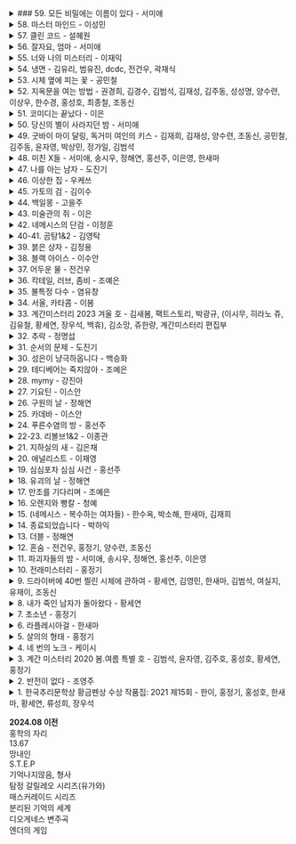 <details><summary>
### 59. 모든 비밀에는 이름이 있다 - 서미애
</summary>
현실감있는 감정선
</details>

<details><summary>
58. 마스터 마인드 - 이성민
</summary>
액션스릴러, 빌런, 박진감 넘치는 영화같은
</details>

<details><summary>
57. 클린 코드 - 설혜원
</summary>
재미는 있으나 임팩트는 없었다.
</details>

<details><summary>
56. 잘자요, 엄마 - 서미애
</summary>
어떤 환경과 삶이 살인마를 만드는지에 대해 심리해부가 인상적
</details>

<details><summary>
55. 너와 나의 미스터리 - 이재익
</summary>
구성이 너무 좋아서 끊김없이 마음을 움직이는 굉장히 좋은 작품
</details>

<details><summary>
54. 냉면 - 김유리, 범유진, dcdc, 전건우, 곽재식
</summary>
냉면으로 특이한 기분을 느낄 수 있다. 마지막 파인애플 냉면은 한번쯤 먹어보고 싶다.
</details>

<details><summary>
53. 시체 옆에 피는 꽃 - 공민철
</summary>
이야기가 매끄럽고 계속 읽고 싶게 만듬. 흡입력 있는 스토리가 없으면 중도에 그만두거나 마지막 반전을 기대하게 되는데 스토리가 재밌으니 반은 먹고 들어감.
</details>

<details><summary>
52. 지옥문을 여는 방법 - 권경희, 김경수, 김범석, 김재성, 김주동, 성성명, 양수련, 이상우, 한수경, 홍성호, 최종철, 조동신
</summary>
무난했다. 이 때도 좋은 추리 작품들이 꽤 많았다는 것을 알게되었고, 일찍 알았다면 더 좋지 않았을까 하고 생각함
</details>

<details><summary>
51. 코미디는 끝났다 - 이은
</summary>
작품속으로 들어간 듯한 착각이 들 정도로 생생한 묘사와 심리적 공포가 소름이 돋고 눈을 뗄 수 없었다.
</details>

<details><summary>
50. 당신의 별이 사라지던 밤 - 서미애
</summary>
가족을 잃은 슬픔을 주인공을 통해 처절하게 느낄 수 있었다. 내용이 부드럽게 진행되어 순식간에 읽혔다. 마지막 반전도 좋았음.
</details>

<details><summary>
49. 굿바이 마이 달링, 독거미 여인의 키스 - 김재희, 김재성, 양수련, 조동신, 공민철, 김주동, 윤자영, 박상민, 정가일, 김범석
</summary>
추리마을을 배경으로 그 안에서 벌어지는 일들을 여러 작가를 통해 풀어나가 특색있다. 깊게 인상남는 작품은 없었지만 재미는 있음.
</details>

<details><summary>
48. 미친 X들 - 서미애, 송시우, 정해연, 홍선주, 이은영, 한새마
</summary>
가볍게 단숨에 읽을 수 있고 현실에 대한 묘사와 풍자, 상상력이 돋보이는 괜찮은 단편집.
</details>

<details><summary>
47. 나를 아는 남자 - 도진기
</summary>
때론 사소한 가능성이 실마리가 되기도 한다. 흐름이 지루하지 않았고 결말부분에 생각해둔 추리가 다 빗나가서 허탈했다. 다음편 계속.
</details>

<details><summary>
46. 이상한 집 - 우케쓰
</summary>
집 설계도에 숨겨진 비밀은 흥미를 일으키기에 충분했다. 뒤로갈수록 짧은 분량인데도 더 복잡해지는 구성원들과 힘빠지는 전개가 아쉽다.
</details>

<details><summary>
45. 가토의 검 - 김이수
</summary>
사람은 쉽게 변하지 않는다는 사실을 다시금 깨닫게 되었다. 욕망, 폭력, 정치, 이기심, 자기애를 한 인물을 통해 탁월하게 드러냈다.
</details>

<details><summary>
44. 백일몽 - 고을주
</summary>
계속 파고들며 하나씩 발견해가는 과정에서 희열감 비슷한 것을 느꼈고 문체가 적응될 때쯤부터 순식간에 마지막 페이지를 볼 수 있음.
</details>

<details><summary>
43. 미술관의 쥐 - 이은
</summary>
미술 관련이라 어려울 것이란 예상을 깸. 쉽게 설명한 유익한 정보와 함께 예술에 대해 깊게 생각해 볼 수 있음.
</details>

<details><summary>
42. 네메시스의 단검 - 이정훈
</summary>
최면을 통한 범죄라 신선했다. 킬링타임용으로 손색없음.
</details>

<details><summary>
40-41. 곰탕1&2 - 김영탁
</summary>
시간여행 그리고 가족이라는 주제로 다양한 장르들을 합쳐놓음. 짧은 문장 구성은 읽는 맛이 있었고 따뜻한 마무리로 여운이 남음
</details>

<details><summary>
39. 붉은 상자 - 김정용
</summary>
직소퍼즐 조각처럼 점점 맞춰지는 이야기라 꽤 즐거웠다.
</details>

<details><summary>
38. 블랙 아이스 - 이수안
</summary>
스포츠카에 대해 자세하게 알 수 있었고 끝에 다다를수록 재밌어지나 앞부분이 지겨웠음.
</details>

<details><summary>
37. 어두운 물 - 전건우
</summary>
으스스한 분위기를 잘 살렸고 초반에 특히 공포스러웠다.
</details>

<details><summary>
36. 칵테일, 러브, 좀비 - 조예은
</summary>
읽는 내내 끝나지 않았으면 좋겠다고 생각했다. 특히 마지막 단편인 나이프는 정말 재밌었다.
</details>

<details><summary>
35. 불특정 다수 - 염유창
</summary>
지루한 부분 없었고, 재밌게 봄.
</details>

<details><summary>
34. 서울, 카타콤 - 이봄
</summary>
지상의 삶에 지쳐 한없이 내려간 후에야 평안을 되찾지만 그것도 다시 위협받는 상황, 희망 같은건 보이지 않음. 인간 내면의 심리를 잘 표현함.
</details>

<details><summary>
33. 계간미스터리 2023 겨울 호 - 김새봄, 팩트스토리, 박광규, (이시무, 히라노 쥬, 김유철, 황세연, 장우석, 백휴), 김소망, 쥬한량, 계간미스터리 편집부
</summary>
(아버지라는 이름으로) 결말이 쉽게 예상되어 긴장감이 떨어짐
<br>
(회귀) 가볍게 읽은 짧은 단편, 반전이 크진 않지만 잘 읽혀서 좋았음.
<br>
(뱀파이어 탐정) 실제사건을 모티브로 꽤 감동적이었다.
<br>
(밥통) 범인시점이라 현장감이 뛰어났고, 속도감 있게 읽힘
<br>
(고양이 탐정 주관식의 분투) 마음 따뜻해지는 고양이 찾기
<br>
(탐정 박문수 - 성균관 살인사건 3) 1,2 아직 안봄 </details>

<details><summary>
32. 추락 - 정명섭
</summary>
쌓아올린 과정은 좋았으나 마지막의 감동과 임팩트는 다소 약했다.
</details>

<details><summary>
31. 순서의 문제 - 도진기
</summary>
나온지 꽤 된 책이지만 요즘나온 책이라해도 손색없을 정도로 현대적인 문체와 논리적인 트릭으로 흡인력이 강했다. 다만 초반의 강렬함이 커서 뒤로갈수록 약간의 지루함이 있었다.
</details>

<details><summary>
30. 성은이 냥극하옵니다 - 백승화
</summary>
표지가 고양이라서 궁금해서 집었는데 난데없이 조선시대 이야기라 1차로 놀랐고, 고양이를 찾는 과정에서 추미스가 다 들어있었으며 몰입감이 높아지는 구성, 재밌었다.
</details>

<details><summary>
29. 테디베어는 죽지않아 - 조예은
</summary>
등장인물들의 케미가 좋았으나 유령이 심리적으로 공포스럽진 않아 아쉬웠다.
</details>

<details><summary>
28. mymy - 강진아
</summary>
재능에 대한 갈망, 열등감, 소문, 회피 등 인간사회의 특성을 잘 나타내었고, 그럼에도 꿋꿋이 살아가는 쓸쓸한 단면을 엿볼 수 있다.
</details>

<details><summary>
27. 기요틴 - 이스안
</summary>
남녀관계에 대한 이야기, 일상 이야기가 많아서 제 3자의 시선으로 지켜보는 재미가 있음.
</details>

<details><summary>
26. 구원의 날 - 정해연
</summary>
영화를 보는 듯한 느낌이 들었다. 적절한 반전 그리고 따뜻한 마무리
</details>

<details><summary>
25. 카데바 - 이스안
</summary>
빨려들어갈 듯한 서술로 이야기를 기묘하지만 따뜻하게 풀어나갔다. 전작인 기요틴도 기대된다.
</details>

<details><summary>
24. 푸른수염의 방 - 홍선주
</summary>
관점이 바뀔정도로 몰입해서 재밌게 봤다.
</details>

<details><summary>
22-23. 리볼브1&2 - 이종관
</summary>
갑자기 엉뚱하게 타임루프물이 되서 당황했다. 전개가 느리긴 했지만 수사묘사만큼은 현실적이었다.
</details>

<details><summary>
21. 지하실의 새 - 김은채
</summary>
새로 범죄현장을 보는게 특이했고, 꽤 잔인하고 무서웠다.
</details>

<details><summary>
20. 애널리스트 - 이재영
</summary>
무난했다. 말투나 설정이 좀 오글거렸지만 그걸 너무 키우지 않고 잘 마무리했다.
</details>

<details><summary>
19. 심심포차 심심 사건 - 홍선주
</summary>
모든게 범인을 잡아넣기 위한 계락이었음이 밝혀질 때 머리를 때리는 듯한 충격이 일었다.
</details>

<details><summary>
18. 유괴의 날 - 정해연
</summary>
반전도 꽤 있었고 스토리에 몰입해서 재밌게 봤다.
</details>

<details><summary>
17. 만조를 기다리며 - 조예은
</summary>
큰 반전도 없고 별 재미는 없었음
</details>

<details><summary>
16. 오렌지와 빵칼 - 청예
</summary>
통제와 자유에 관한 나의 과거를 관통하는 듯한 이야기, 따뜻한 울림이 되어 기억될 것이다.
</details>

<details><summary>
15. (네메시스 - 복수하는 여자들) - 한수옥, 박소해, 한새마, 김재희
</summary>
엄마가 된다는 것의 무거움을 알 수 있었다. 간접체험할 수 있어서 좋았다.
</details>

<details><summary>
14. 종료되었습니다 - 박하익
</summary>
처음엔 이 무슨 말같지도 않은 소린가 싶었는데 마지막을 보고 충격을 받고 납득하게 되었다. 엄청난 스토리다.
</details>

<details><summary>
13. 더블 - 정해연
</summary>
권력과 배신을 통해 보는 내내 긴장하게 만듬. 음 역시 사람은 단순히 믿을 수 없다는 것을 알게됨
</details>

<details><summary>
12. 혼숨 - 전건우, 홍정기, 양수련, 조동신
</summary>
(얼음땡) 세계관이 이해가 안갔고, 무섭지도 않았다.
<br>
(혼숨) 어릴 때 학교괴담보고 무서웠던 기억이 떠올랐다. 따라해보고 싶을 만큼  방법이 자세해서 현실감이 들었고, 아이스픽을 이용한 부분도 좋았다.
<br>
(야, 놀자!) 잔잔한 힐링물, 긴박함 없이 가끔은 이런 스토리도 괜찮은 듯.
<br>
(불망비) 마지막까지의 과정이 너무 지루했다.
</details>

<details><summary>
11. 파괴자들의 밤 - 서미애, 송시우, 정해연, 홍선주, 이은영
</summary>
(죽일 생각은 없었어) 경쾌하게 살인을 하는 주인공이 마음에 들었다.
<br>
(알렉산드리아의 거울) 과몰입이 만든 정체성, 가장 잔인한 것은 생각하지 않는 것.
<br>
(좋아서가 아냐) 끝까지 집중해서 봤다. 뒤집어서 생각하는 게 이렇게 재밌을 수 있구나 하고 느꼈음.
<br>
(나뭇가지가 있었어) 착취를 다룸. 교수와 연구원들이 나오고 적나라한 묘사에 등장인물들 처럼 마음이 착잡했다. 그저 완벽한 계획에 박수를..
<br>
(사일런트 디스코) 역할의 굴레, 그리고 초점과 방향을 잃은 반복적 세계에서 인간은 인간성을 논할 수 있을까. 텍스트를 보는 내내 꿈꾸는 듯 느껴졌다. 환상문학의 매력이 고스란히 전해졌다. </details>

<details><summary>
10. 전래미스터리 - 홍정기
</summary>
(콩쥐살인사건) 재밌고 살짝 잔인함. 보이는게 다가 아니었다! 판타지스러운 물건들이 나오지만 잘 어울렸다.
<br>
(나무꾼의 대위기) 덫에 걸린 위기의 나무꾼이 겪는 무서운 하루. 막장드라마 만큼 흥미진진하다.
<br>
(살인귀 vs 식인귀) 헉.. 매우 잔인했다. 식인귀 때는 끔찍해서 소름이 돋았고 살인귀가 슬래셔물 찍을 땐 광기가 그대로 전해졌다. 다음편이 기대된다.
<br>
(연쇄 도살마) 꿈과 희망이 없어서 참혹했다. 설정이 재밌었음.
<br>
(스위치) 교환이라는 주제로 끝나고도 생각할 게 많은 이야기
</details>

<details><summary>
9. 드라이버에 40번 찔린 시체에 관하여 - 황세연, 김영민, 한새마, 김범석, 여실지, 유재이, 조동신
</summary>
(40원) 약간 과하긴 했지만 40원으로 이렇게 흥미진진한 스토리가 나올 수 있다니.. 숨가쁜 전개와 복선이 좋았음.
<br>
(40피트 건물 괴사건) 논리적으로 추리를 펼치는 등장인물들과 같이 추리해보는 재미가 있었다.
<br>
(40개의 뼈) 책임과 상실에 대한 감정 묘사가 강렬했고, 슬펐다. 마지막에 의외의 사실을 알게되서 놀랐다!
<br>
(드라이버에 40번 찔린 시체에 관하여) 추리문제 형식이어서 독특했다. 큰 반전은 없었고, 예상했던 범인이었다.
<br>
(40일) 이용하고 이용당하는 무난한 내용이었다.
<br>
(40선: 영혼을 죽이는 선) 내용이 너무 슬펐고, 뉴스에서나 접하던 현실을 비록 가상이지만 가까이서 볼 수 있어서 그러한 사건이 더 안타깝게 느껴졌다.
<br>
(알리바바와 40인의 도적) 탄탄하지 않은 스토리에 결말도 급하게 끝낸느낌
</details>

<details><summary>
8. 내가 죽인 남자가 돌아왔다 - 황세연
</summary>
범죄 없는 마을이란 타이틀을 지키기 위한 마을 주민 각자의 노력과 그것들이 모여 만들어내는 기막힌 범죄 그리고 몇 번을 뒤집는 반전이 인상적임. 정말 탄탄한 스토리라 감탄하면서 마지막 페이지를 덮었다.
</details>

<details><summary>
7. 초소년 - 홍정기
</summary>
(추적=코난을 찾아라) 리뷰함
<br>
(소음) 치밀한 트릭을 하나씩 추리해내는 아이들을 보는 게 뭔가 가슴벅찼다.
<br>
(상흔) 순수함이 돋보였고, 일상적인 내용이라 더 정감이 갔다. 읽다보니 어느새 끝
<br>
(토끼) 여러가지 추리가 흥미로웠다 특히 갑자기 공포물로 바뀌는 게 재밌었다.
<br>
(코난) 우정이 시작된 계기, 흐뭇하게 지켜봄.
<br>
(꼬마) 귀신을 보는 꼬마와 이후 벌어지는 예언과도 같은 미스터리한 일들이 공포를 준다. 오싹하다.
<br><br>
총평: 어릴 때 주변을 보면 마냥 순수하지는 않았다. 미화된 부분이 상당하다. 하지만 그 때만의 즐거움이 있었다. 탐정단을 결성한 아이들을 보면서  그들의 눈으로 다시 어릴 때로 돌아간 기분을 느꼈다. 소중한 기억으로 남을 것 같다.
</details>

<details><summary>
6. 라플레시아걸 - 한새마
</summary>
밀실 살인보단 살인 후 밀실이라는 말에 고개를 끄덕였다. 전반적으로 가라앉은 분위기라 살짝 지루한 감이 있었음에도 라플레시아의 숨겨진 의미, 사이비, 마약 등 흥미로운 요소들이 잘 어우러져 끝까지 몰입할 수 있었다. 잘 만든 영화같은 느낌이 들었다.
</details>

<details><summary>
5. 살의의 형태 - 홍정기
</summary>
(무구한 살의) 계산된 무구함이 소름이었다.
<br>
(합리적 살의) 휙휙 읽기 좋음
<br>
(보이지 않는 살의) 꽤 특이한 반전이라 오.. 하면서 봤다.
<br>
(백색살의) 리뷰함
<br>
(영광의 살의) 큭큭 영광스런 데스코미디
<br>
(시기의 살의) 이런 킬러도 있구나 싶었다. 볼만했음. </details>

<details><summary>
4. 네 번의 노크 - 케이시
</summary>
특이하게 집 호수로 모든걸 설명함. 이것도 기억못하다니 난 바보인가 싶다가 나중되면 숫자만 봐도 떠오름. 재미도 있었지만 교훈적이면서 꽤 여운이 남았음.
</details>

<details><summary>
3. 계간 미스터리 2020 봄.여름 특별 호 - 김범석, 윤자영, 김주호, 홍성호, 황세연, 홍정기
</summary>
(범인은 한 명이다) 여기서 큰 반전이 나올 수 있을까 싶었는데 예상대로 조금 뻔한 스토리였음.동기가 단순하고 납득이 잘 안됨.
<br>
(국선변호인의 최종 변론) 범행 동기가 충분하지 않음. 분명 더 나은 길이 있었기 때문에 의문이 들었다.
<br>
(미니멀 라이프) 무난하게 보기 좋은 탐정&조수 소설. 조수가 다했다.
<br>
(용서) 생각 없이 읽기 좋은 휴먼드라마였다. 마무리가 나쁘지 않았다.
<br>
(인생의 무게) 복선 그리고 눈에 보일듯 말듯한 반전이 절묘하게 조합해 재밌는 연출이 되었다.
<br>
(백색살의) 불에 타죽은 시체가 미스테리 했고 반전도 무난했다. 일정 스탠스로 이야기가 흘러가서 중간부터 집중력이 흐려짐.
</details>

<details><summary>
2. 반전이 없다 - 조영주
</summary>
안면인식장애를 가진 형사와 현장에 항상 마지막 '반전'이 뜯긴 추리소설을 두고 가는 연속(?)살인마를 쫓아가는 추리소설. 같은 장소를 반복적으로 다뤄 중간부터 살짝 지루한 느낌이 들었고 반전은 있었지만 크게 와닿진 않았다. 사소한 대화를 줄이고 반전의 핵심인물들의 과거를 넣어 좀 더 감정적으로 몰입하게끔 스토리를 넣었으면 더 자연스럽고 좋았을 것 같다.
</details>

<details><summary>
1. 한국추리문학상 황금펜상 수상 작품집: 2021 제15회 - 한이, 홍정기, 홍성호, 한새마, 황세연, 류성희, 장우석
</summary>
(긴하루) 길고 어두운 하루를 살아내는 누군가를 관찰할 수 있었다. 현실의 우울함을 옮겨놓은 것 같았다. 이빨 묘사가 생생해서 조금 섬뜩했다.
<br>
(에덴의 아이들) 탐정을 주인공으로 재밌게 풀어나갔음. 후편이 기대됨. 가볍게 읽기 좋았다.
<br>
(코난을 찾아라) 이상하다 싶은 느낌은 있었는데 상상도 못한 반전이었다. 잔혹한 범인의 독백이 몰입감을 높였고 무서우면서도 웃음 포인트가 많아서 아주 재밌게 봤음.
<br>
(약육강식) 캐릭터에 몰입이 잘 안되었고 내용이 재밌진 않았다.
<br>
(어떤 자살) 기자와 대화체가 메인인 완성도 높은 추리소설은 처음 봤음. 이런 건 다 어떻게 아셨을까 싶은 디테일이 집중하게 만들고 사람마다 말투나 분위기가 찰떡이라 살아움직이는 느낌이었음. 갑자기 쏟아지는 반전에 어질어질한건 덤.
<br>
(고난도 살인) 근미래, 메타버스가 배경이며 캐릭터에 입체감이 있었다. 가상과 현실의 괴리가 좋았다. 마지막은 아쉬웠다.
<br>
(튤립과 꽃삽, 접힌 우산) 어딘가 이상한 엄마를 통해 읽는 사람의 심리 또한 미묘하게 뒤틈. 등장인물들의 덤덤함이 무서움을 배가함.
<br>
(공짜는 없다) 죄책감이 어떻게 인생을 파괴하는지 주인공의 심리를 따라가며 겪어 볼 수 있었다.
</details>

**2024.08 이전**
<br>
홍학의 자리<br>
13.67<br>
망내인<br>
S.T.E.P<br>
기억나지않음, 형사<br>
탐정 갈릴레오 시리즈(유가와)<br>
매스커레이드 시리즈<br>
분리된 기억의 세계<br>
디오게네스 변주곡<br>
엔더의 게임<br>
